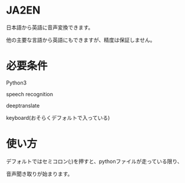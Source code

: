 # JA2EN
日本語から英語に音声変換できます。

他の主要な言語から英語にもできますが、精度は保証しません。

# 必要条件
Python3

speech recognition

deeptranslate

keyboard(おそらくデフォルトで入っている)

# 使い方
デフォルトではセミコロン(;)を押すと、pythonファイルが走っている限り、

音声聞き取りが始まります。

# 
